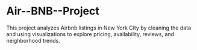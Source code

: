 # Air--BNB--Project
This project analyzes Airbnb listings in New York City by cleaning the data and using visualizations to explore pricing, availability, reviews, and neighborhood trends.
